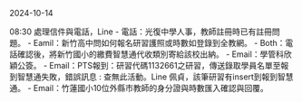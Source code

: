 2024-10-14 

08:30 處理信件與電話，Line
		- 電話：光復中學人事，教師註冊時已有註冊問題。
		- Eamil：新竹高中問如何報名研習護照或時數如登錄到全教網。
		- Both：電話確認後，將新竹國小的繳費智慧通代收類別寄給該校出納。
		- Email：學管科欣穎公簽。
		- Email：PTS報到：研習代碼1132661之研習，傳送錄取學員名單至報到智慧通失敗，錯誤訊息 : 查無此活動。Line 佩貞，該筆研習有insert到報到智慧通。
		- Email：竹蓮國小10位外縣市教師的身分證與時數匯入確認與回覆。